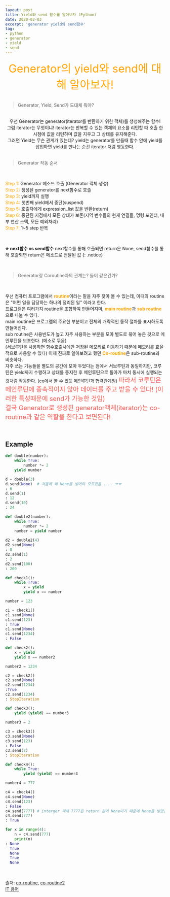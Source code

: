 ```yaml
---
layout: post 
title: Yield와 send 함수를 알아보자 (Python)
date: 2020-02-03
excerpt: 'generator yield와 send함수'
tag:
- python
- generator
- yield
- send
---
```


<center> <span style="color: orange; font-size:35px">Generator의 yield와 send에 대해 알아보자!</span></center>

<br> 

> Generator, Yield, Send가 도대체 뭐야? <br> 

<br>

<center>우선 Generator는 generator(iterator를 반환하기 위한 객체)를 생성해주는 함수!</center>
<center>그럼 iterator는 무엇이냐! iterator는 반복할 수 있는 객체의 요소를 리턴할 때 호출 한 시점에 값을 리턴하며 값을 지우고 그 상태를 유지해준다.</center>
<center>그러면 Yield는 무슨 관계가 있는데? yield는 generator를 만들때 함수 안에 yield를 삽입하면 yield를 만나는 순간 iterator 처럼 행동한다.</center>


<br> 

> Generator 작동 순서 

<br> 

<span style="color: orange">Step 1: </span>Generator 메소드 호출 (Generator 객체 생성)<br>
<span style="color: orange">Step 2: </span>생성된 generator를 next함수로 호출<br>
<span style="color: orange">Step 3: </span>yield까지 실행<br>
<span style="color: orange">Step 4: </span>첫번째 yield에서 중단(suspend)<br>
<span style="color: orange">Step 5: </span>호출자에게 expression_list 값을 반환(return)<br>
<span style="color: orange">Step 6: </span>중단된 지점에서 모든 상태가 보존(지역 변수들의 현재 연결들, 명령 포인터, 내부 연산 스택, 모든 예외처리)<br>
<span style="color: orange">Step 7: </span>1~5 step 반복<br>

<br>

**※ next함수 vs send함수** next함수를 통해 호출되면 return은 None, send함수를 통해 호출되면 return은 메소드로 전달된 값 
{: .notice}

<br> 

> Generator랑 Coroutine과의 관계는? 둘이 같은건가? 

<br> 

우선 컴퓨터 프로그램에서 <span style="color: orange; font-weight:bold;">routine</span>이라는 말을 자주 찾아 볼 수 있는데, 이때의 routine은 "어떤 일을 담당하는 하나의 정리된 일" 이라고 한다.<br>
프로그램은 여러가지 routine을 조합하여 만들어지며, <span style="color: orange; font-weight:bold;">main routine</span>과 <span style="color: orange; font-weight:bold;">sub routine</span>으로 나눌 수 있다. <br>
main routine은 프로그램의 주요한 부분이고 전체의 개략적인 동작 절차를 표시하도록 만들어진다. <br> 
sub routine은 사용빈도가 높고 자주 사용하는 부분을 모아 별도로 묶어 놓은 것으로 메인루틴을 보조한다. (메소로 묶음)<br> 
(서브루틴을 사용하면 함수호출시에만 저장된 메모리로 이동하기 때문에 메모리를 효율적으로 사용할 수 있다) 
이제 진짜로 알아보려고 했던 <span style="color: orange; font-weight:bold;">Co-routine</span>은 sub-routine과 비슷하다. <br> 
자주 쓰는 기능들을 별도의 공간에 모아 두었다는 점에서 서브루틴과 동일하지만, 코루틴은 yield까지 수행하고 상태를 중지한 후 
메인루틴으로 돌아가 마치 동시에 실행되는 것처럼 작동한다. (co에서 볼 수 있듯 메인루틴과 협력관계임) 
<span style="color:#f35952; font-size: 20px;">따라서 코루틴은 메인루틴에 종속적이지 않아 데이터를 주고 받을 수 있다! (이러한 특성때문에 send가 가능한 것임) </span><br> 
<span style="color:#f35952; font-size: 20px;">결국 Generator로 생성된 generator객체(iterator)는 co-routine과 같은 역할을 한다고 보면된다!</span>


<br> 


## Example 

```python
def double(number):
    while True:
        number *= 2 
	yield number 

d = double(3)
d.send(None)  # 처음에 왜 None을 넣어야 모르겠음 .... ㅠㅠ 
: 6 
d.send(1)
: 12 
d.send(10)
: 24 

def double2(number):
    while True:
        number *= 2 
	number = yield number
	
d2 = double2(4) 
d2.send(None)
: 8
d2.send(1)
: 2
d2.send(100)
: 200

def check1():
    while True:
        x = yield
        yield x == number

number = 123 

c1 = check1()
c1.send(None)
c1.send(123)
: True
c1.send(None)
c1.send(1234)
: False 

def check2():
    x = yield 
    yield x == number2

number2 = 1234 

c2 = check2() 
c2.send(None)
c2.send(1234)
:True 
c2.send(1234) 
: StopIteration

def check3():
    yield (yield) == number3 
    
number3 = 2

c3 = check3()
c3.send(None) 
c3.send(123)
: False 
c3.send(2)
: StopIteration 

def check4():
    while True: 
        yield (yield) == number4

number4 = 777

c4 = check4()
c4.send(None) 
c4.send(123)
: False 
c4.send(7777) # interger 객체 7777은 return 값이 None이기 때문에 None을 넣었을 때와 같음 
c4.send(777) 	
: True

for x in range(4):
    n = c4.send(777)
    print(n)
: None
  True
  None 
  True 
  None
```

<br> 

출처: [co-routine](https://blueshw.github.io/2016/01/25/python-co-routine-vs-sub-routine/), [co-routine2](https://m.blog.naver.com/PostView.nhn?blogId=pxkey&logNo=221296053953&proxyReferer=https%3A%2F%2Fwww.google.co.kr%2F) <br>
[IT 용어](https://devbox.tistory.com/entry/IT%EC%9A%A9%EC%96%B4-%E3%84%B9)

